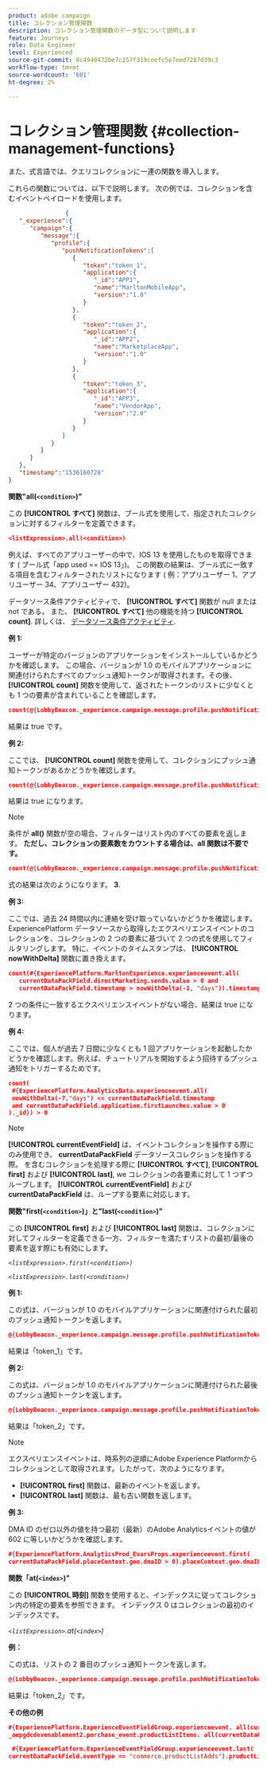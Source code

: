```yaml
---
product: adobe campaign
title: コレクション管理関数
description: コレクション管理関数のデータ型について説明します
feature: Journeys
role: Data Engineer
level: Experienced
source-git-commit: 0c4940472be7c157f319ceefc5e7eed7287d39c3
workflow-type: tm+mt
source-wordcount: '601'
ht-degree: 2%

---
```


# コレクション管理関数 {#collection-management-functions}

また、式言語では、クエリコレクションに一連の関数を導入します。

これらの関数については、以下で説明します。 次の例では、コレクションを含むイベントペイロードを使用します。

```json
                { 
   "_experience":{ 
      "campaign":{ 
         "message":{ 
            "profile":{ 
               "pushNotificationTokens":[ 
                  { 
                     "token":"token_1",
                     "application":{ 
                        "_id":"APP1",
                        "name":"MarltonMobileApp",
                        "version":"1.0"
                     }
                  },
                  { 
                     "token":"token_2",
                     "application":{ 
                        "_id":"APP2",
                        "name":"MarketplaceApp",
                        "version":"1.0"
                     }
                  },
                  { 
                     "token":"token_3",
                     "application":{ 
                        "_id":"APP3",
                        "name":"VendorApp",
                        "version":"2.0"
                     }
                  }
               ]
            }
         }
      }
   },
   "timestamp":"1536160728"
}
```

**関数&quot;all(`<condition>`)&quot;**

この **[!UICONTROL すべて]** 関数は、ブール式を使用して、指定されたコレクションに対するフィルターを定義できます。

```json
<listExpression>.all(<condition>)
```

例えば、すべてのアプリユーザーの中で、IOS 13 を使用したものを取得できます ( ブール式「app used == IOS 13」)。 この関数の結果は、ブール式に一致する項目を含むフィルターされたリストになります ( 例：アプリユーザー 1、アプリユーザー 34、アプリユーザー 432)。

データソース条件アクティビティで、 **[!UICONTROL すべて]** 関数が null または not である。 また、 **[!UICONTROL すべて]** 他の機能を持つ **[!UICONTROL count]**. 詳しくは、 [データソース条件アクティビティ](../condition-activity.md#data_source_condition).

**例 1:**

ユーザーが特定のバージョンのアプリケーションをインストールしているかどうかを確認します。 この場合、バージョンが 1.0 のモバイルアプリケーションに関連付けられたすべてのプッシュ通知トークンが取得されます。その後、 **[!UICONTROL count]** 関数を使用して、返されたトークンのリストに少なくとも 1 つの要素が含まれていることを確認します。

```json
count(@{LobbyBeacon._experience.campaign.message.profile.pushNotificationTokens.all(currentEventField.application.version == "1.0").token}) > 0
```

結果は true です。

**例 2:**

ここでは、 **[!UICONTROL count]** 関数を使用して、コレクションにプッシュ通知トークンがあるかどうかを確認します。

```json
count(@{LobbyBeacon._experience.campaign.message.profile.pushNotificationTokens.all().token}) > 0
```

結果は true になります。

<!--Alternatively, you can check if there is no token in the collection:

   ```json
   count(@{LobbyBeacon._experience.campaign.message.profile.pushNotificationTokens.all().token}) == 0
   ```

The result will be false.

Here we use the count function in a condition to count the number of push notification tokens in the event.

`count(@{LobbyBeacon._experience.campaign.message.profile.pushNotificationTokens.all().token})`

The result is true.

Note that when the condition in the **all()** function is empty, the filter will return all the elements in the list. Hence, the expression above is equivalent to:

`count(@{LobbyBeacon._experience.campaign.message.profile.pushNotificationTokens.application.name})`

In both cases, the result of the expression is **3**.

A query of experience events recorded on the Adobe Experience Platform may or may not include the current event that triggered the current Journey. This will depend on the relative processing time with which [!DNL Journey Orchestration] sees an event and started evaluating conditions, versus the time it takes for that event to be ingested into the Adobe Experience Platform. For example, when using the .all() syntax to query experience events from the Adobe Experience Platform, we recommend enforcing the exclusion of the current event (by requiring an
earlier timestamp) in order to only consider prior events.-->

>[!NOTE]
>
>条件が **all()** 関数が空の場合、フィルターはリスト内のすべての要素を返します。 **ただし、コレクションの要素数をカウントする場合は、all 関数は不要です。**


```json
count(@{LobbyBeacon._experience.campaign.message.profile.pushNotificationTokens.token})
```

式の結果は次のようになります。 **3**.

**例 3:**

ここでは、過去 24 時間以内に連絡を受け取っていないかどうかを確認します。 ExperiencePlatform データソースから取得したエクスペリエンスイベントのコレクションを、コレクションの 2 つの要素に基づいて 2 つの式を使用してフィルタリングします。 特に、イベントのタイムスタンプは、 **[!UICONTROL nowWithDelta]** 関数に置き換えます。

```json
count(#{ExperiencePlatform.MarltonExperience.experienceevent.all(
   currentDataPackField.directMarketing.sends.value > 0 and
   currentDataPackField.timestamp > nowWithDelta(-1, "days")).timestamp}) == 0
```

2 つの条件に一致するエクスペリエンスイベントがない場合、結果は true になります。

**例 4:**

ここでは、個人が過去 7 日間に少なくとも 1 回アプリケーションを起動したかどうかを確認します。例えば、チュートリアルを開始するよう招待するプッシュ通知をトリガーするためです。

```json
count(
 #{ExperiencePlatform.AnalyticsData.experienceevent.all(
 nowWithDelta(-7,"days") <= currentDataPackField.timestamp
 and currentDataPackField.application.firstLaunches.value > 0
)._id}) > 0
```

<!--**"All + Count" example 4:** here we use the count function in a boolean expression to see if there is push notification tokens in the collection.

`count(@{LobbyBeacon._experience.campaign.message.profile.pushNotificationTokens.all().application.name}) > 0`

The result will be:

`true`

Alternatively, you can check if there is NO token in the collection:

`count(@{LobbyBeacon._experience.campaign.message.profile.pushNotificationTokens.all().application.name}) =0`

The result will be:

`false`-->

>[!NOTE]
>
>**[!UICONTROL currentEventField]** は、イベントコレクションを操作する際にのみ使用でき、 **currentDataPackField**
>データソースコレクションを操作する際。 を含むコレクションを処理する際に **[!UICONTROL すべて]**, **[!UICONTROL first]** および **[!UICONTROL last]**, we
>コレクションの各要素に対して 1 つずつループします。 **[!UICONTROL currentEventField]** および **currentDataPackField**
>は、ループする要素に対応します。

**関数&quot;first(`<condition>`)」と&quot;last(`<condition>`)&quot;**

この **[!UICONTROL first]** および **[!UICONTROL last]** 関数は、コレクションに対してフィルターを定義できる一方、フィルターを満たすリストの最初/最後の要素を返す際にも有効にします。

_`<listExpression>.first(<condition>)`_

_`<listExpression>.last(<condition>)`_

**例 1:**

この式は、バージョンが 1.0 のモバイルアプリケーションに関連付けられた最初のプッシュ通知トークンを返します。

```json
@{LobbyBeacon._experience.campaign.message.profile.pushNotificationTokens.first(currentEventField.application.version == "1.0").token
```

結果は「token_1」です。

**例 2:**

この式は、バージョンが 1.0 のモバイルアプリケーションに関連付けられた最後のプッシュ通知トークンを返します。

```json
@{LobbyBeacon._experience.campaign.message.profile.pushNotificationTokens.last&#8203;(currentEventField.application.version == "1.0").token}
```

結果は「token_2」です。

>[!NOTE]
>
>エクスペリエンスイベントは、時系列の逆順にAdobe Experience Platformからコレクションとして取得されます。したがって、次のようになります。
>
>* **[!UICONTROL first]** 関数は、最新のイベントを返します。
>* **[!UICONTROL last]** 関数は、最も古い関数を返します。


**例 3:**

DMA ID のゼロ以外の値を持つ最初（最新）のAdobe Analyticsイベントの値が 602 に等しいかどうかを確認します。

```json
#{ExperiencePlatform.AnalyticsProd_EvarsProps.experienceevent.first(
currentDataPackField.placeContext.geo.dmaID > 0).placeContext.geo.dmaID} == 602
```

**関数「at(`<index>`)&quot;**

この **[!UICONTROL 時刻]** 関数を使用すると、インデックスに従ってコレクション内の特定の要素を参照できます。
インデックス 0 はコレクションの最初のインデックスです。

_`<listExpression>`.at(`<index>`)_

**例：**

この式は、リストの 2 番目のプッシュ通知トークンを返します。

```json
@{LobbyBeacon._experience.campaign.message.profile.pushNotificationTokens.at(1).token}
```

結果は「token_2」です。

**その他の例**

```json
#{ExperiencePlatform.ExperienceEventFieldGroup.experienceevent. all(currentDataPackField._aepgdcdevenablement2.purchase_event.receipt_nbr == "10-337-4016"). 
_aepgdcdevenablement2.purchase_event.productListItems. all(currentDataPackField.SKU == "AB17 1234 1775 19DT B4DR 8HDK 762").name}
```

```json
 #{ExperiencePlatform.ExperienceEventFieldGroup.experienceevent.last(
currentDataPackField.eventType == "commerce.productListAdds").productListItems.last(currentDataPackField.priceTotal >= 150).name}
```
